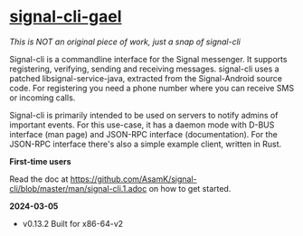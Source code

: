 # [signal-cli-gael](https://snapcraft.io/signal-cli-gael)

_This is NOT an original piece of work, just a snap of signal-cli_

Signal-cli is a commandline interface for the Signal messenger. It supports registering, verifying, sending and receiving messages. signal-cli uses a patched libsignal-service-java, extracted from the Signal-Android source code. For registering you need a phone number where you can receive SMS or incoming calls.

Signal-cli is primarily intended to be used on servers to notify admins of important events. For this use-case, it has a daemon mode with D-BUS interface (man page) and JSON-RPC interface (documentation). For the JSON-RPC interface there's also a simple example client, written in Rust.

**First-time users**

Read the doc at https://github.com/AsamK/signal-cli/blob/master/man/signal-cli.1.adoc on how to get started.

**2024-03-05**
* v0.13.2 Built for x86-64-v2

